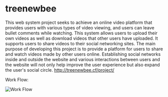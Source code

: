 # treenewbee

This web system project seeks to achieve an online video platform that provides users with various
types of video viewing, and users can leave bullet comments while watching. This system allows users
to upload their own videos as well as download videos that other users have uploaded. It supports users
to share videos to their social networking sites. The main purpose of developing this project is to provide
a platform for users to share and watch videos made by other users online. Establishing social networks
inside and outside the website and various interactions between users and the website will not only help
improve the user experience but also expand the user's social circle.
http://treenewbee.cf/project/

Work Flow:

![Work Flow](https://i.imgur.com/vMPvLYD.png)
